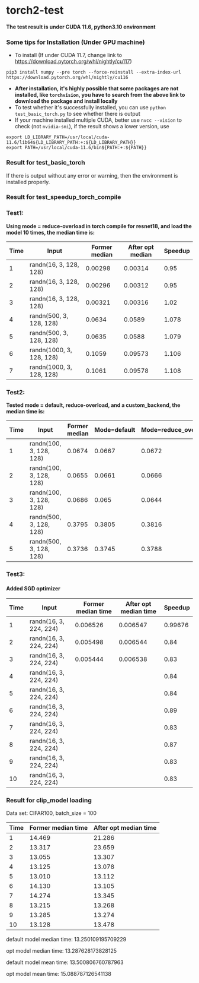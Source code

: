 # torch2-test

**The test result is under CUDA 11.6, python3.10 environment**



### Some tips for Installation (Under GPU machine)

- To install (If under CUDA 11.7, change link to https://download.pytorch.org/whl/nightly/cu117)

```
pip3 install numpy --pre torch --force-reinstall --extra-index-url https://download.pytorch.org/whl/nightly/cu116
```

- **After installation, it's highly possible that some packages are not installed, like `torchvision`, you have to search from the above link to download the package and install locally**
- To test whether it's successfully installed, you can use `python test_basic_torch.py` to see whether there is output
- If your machine installed multiple CUDA, better use `nvcc --vision` to check (not `nvidia-smi`), if the result shows a lower version, use

```
export LD_LIBRARY_PATH=/usr/local/cuda-11.6/lib64${LD_LIBRARY_PATH:+:${LD_LIBRARY_PATH}}
export PATH=/usr/local/cuda-11.6/bin${PATH:+:${PATH}}
```



### Result for test_basic_torch

If there is output without any error or warning, then the environment is installed properly.



### Result for test_speedup_torch_compile

### Test1:

**Using mode = reduce-overload in torch compile for resnet18, and load the model 10 times, the median time is:**

| Time | Input                    | Former median | After opt median | Speedup |
| ---- | ------------------------ | ------------- | ---------------- | ------- |
| 1    | randn(16, 3, 128, 128)   | 0.00298       | 0.00314          | 0.95    |
| 2    | randn(16, 3, 128, 128)   | 0.00296       | 0.00312          | 0.95    |
| 3    | randn(16, 3, 128, 128)   | 0.00321       | 0.00316          | 1.02    |
| 4    | randn(500, 3, 128, 128)  | 0.0634        | 0.0589           | 1.078   |
| 5    | randn(500, 3, 128, 128)  | 0.0635        | 0.0588           | 1.079   |
| 6    | randn(1000, 3, 128, 128) | 0.1059        | 0.09573          | 1.106   |
| 7    | randn(1000, 3, 128, 128) | 0.1061        | 0.09578          | 1.108   |





### Test2:

**Tested mode = default, reduce-overload, and a custom_backend, the median time is:**

| Time | Input                   | Former median | Mode=default | Mode=reduce_overload | Custom_backend |
| ---- | ----------------------- | ------------- | ------------ | -------------------- | -------------- |
| 1    | randn(100, 3, 128, 128) | 0.0674        | 0.0667       | 0.0672               | 0.0652         |
| 2    | randn(100, 3, 128, 128) | 0.0655        | 0.0661       | 0.0666               | 0.0667         |
| 3    | randn(100, 3, 128, 128) | 0.0686        | 0.065        | 0.0644               | 0.0672         |
| 4    | randn(500, 3, 128, 128) | 0.3795        | 0.3805       | 0.3816               | 0.3832         |
| 5    | randn(500, 3, 128, 128) | 0.3736        | 0.3745       | 0.3788               | 0.3842         |



### Test3:

#### Added SGD optimizer

| Time | Input                  | Former median time | After opt median time | Speedup |
| ---- | ---------------------- | ------------------ | --------------------- | ------- |
| 1    | randn(16, 3, 224, 224) | 0.006526           | 0.006547              | 0.99676 |
| 2    | randn(16, 3, 224, 224) | 0.005498           | 0.006544              | 0.84    |
| 3    | randn(16, 3, 224, 224) | 0.005444           | 0.006538              | 0.83    |
| 4    | randn(16, 3, 224, 224) |                    |                       | 0.84    |
| 5    | randn(16, 3, 224, 224) |                    |                       | 0.84    |
| 6    | randn(16, 3, 224, 224) |                    |                       | 0.89    |
| 7    | randn(16, 3, 224, 224) |                    |                       | 0.83    |
| 8    | randn(16, 3, 224, 224) |                    |                       | 0.87    |
| 9    | randn(16, 3, 224, 224) |                    |                       | 0.83    |
| 10   | randn(16, 3, 224, 224) |                    |                       | 0.83    |



### Result for clip_model loading

Data set:  CIFAR100, batch_size = 100

| Time | Former median time | After opt median time |
| ---- | ------------------ | --------------------- |
| 1    | 14.469             | 21.286                |
| 2    | 13.317             | 23.659                |
| 3    | 13.055             | 13.307                |
| 4    | 13.125             | 13.078                |
| 5    | 13.010             | 13.112                |
| 6    | 14.130             | 13.105                |
| 7    | 14.274             | 13.345                |
| 8    | 13.215             | 13.268                |
| 9    | 13.285             | 13.274                |
| 10   | 13.128             | 13.478                |

default model median time: 13.250109195709229



opt model median time: 13.287628173828125



default model mean time: 13.500806760787963



opt model mean time: 15.088787126541138
